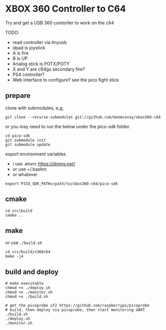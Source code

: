 # XBOX 360 Controller to C64

Try and get a USB 360 contorller to work on the c64

TODO:

- read controller via tinyusb
- dpad is joystick
- A is fire
- B is UP
- Analog stick is POTX/POTY
- X and Y are c64gs secondary fire?
- PS4 controller?
- Web interface to configure? see the pico fight stick



## prepare
clone with submodules, e,g,

`git clone --recurse-submodules git://github.com/benmcevoy/xbox360-c64`

or you may need to run the below under the pico-sdk folder.

```
cd pico-sdk
git submodule init 
git submodule update
```

export environment variables 
- i use .envrc https://direnv.net/
- or use  ~/.bashrc 
- or whatever
  

`export PICO_SDK_PATH=/path/to/xbox360-c64/pico-sdk`

## cmake
```
cd src\build
cmake ..
```

## make

or use `./build.sh`

```
cd src/build/x360c64
make -j4
```

## build and deploy

```
# make executable
chmod +x ./deploy.sh
chmod +x ./monitor.sh
chmod +x ./build.sh
```

```
# get the picoprobe uf2 https://github.com/raspberrypi/picoprobe
# build, then deploy via picoprobe, then start monitoring UART
./build.sh
./deploy.sh
./monitor.sh
```


